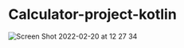 # Calculator-project-kotlin
![Screen Shot 2022-02-20 at 12 27 34](https://user-images.githubusercontent.com/30776949/154838450-63b54ceb-6346-4d98-89af-c9c5ea1be3ab.png)



